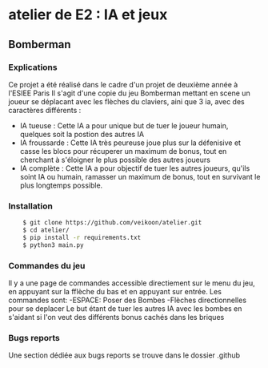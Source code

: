 # atelier de E2 : IA et jeux

## Bomberman

### Explications
Ce projet a été réalisé dans le cadre d'un projet de deuxième année à l'ESIEE Paris
Il s'agit d'une copie du jeu Bomberman mettant en scene un joueur se déplacant avec les flèches du claviers, aini que 3 ia, avec des caractères différents :
- IA tueuse : Cette IA a pour unique but de tuer le joueur humain, quelques soit la postion des autres IA
- IA froussarde : Cette IA très peureuse joue plus sur la défenisive et casse les blocs pour récuperer un maximum de bonus, tout en cherchant à s'éloigner le plus possible des autres joueurs
- IA complète : Cette IA a pour objectif de tuer les autres joueurs, qu'ils soint IA ou humain, ramasser un maximum de bonus, tout en survivant le plus longtemps possible.

### Installation
``` bash
	$ git clone https://github.com/veikoon/atelier.git
	$ cd atelier/
	$ pip install -r requirements.txt
	$ python3 main.py
```
### Commandes du jeu
Il y a une page de commandes accessible directiement sur le menu du jeu, en appuyant sur la fflèche du bas et en appuyant sur entrée.
Les commandes sont:
-ESPACE: Poser des Bombes
-Flèches directionnelles pour se deplacer
Le but étant de tuer les autres IA avec les bombes en s'aidant si l'on veut des différents bonus cachés dans les briques
### Bugs reports
Une section dédiée aux bugs reports se trouve dans le dossier .github
